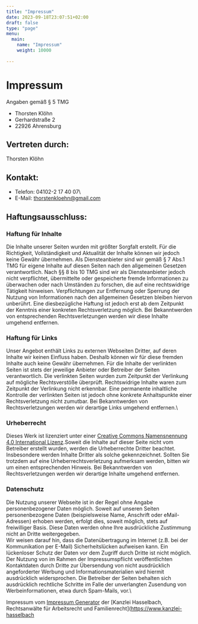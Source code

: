 ```yaml
---
title: "Impressum"
date: 2023-09-18T23:07:51+02:00
draft: false
type: "page"
menu: 
  main:
    name: "Impressum"
    weight: 10000
    
---
```

# Impressum
Angaben gemäß § 5 TMG

* Thorsten Klöhn
* Gerhardstraße 2
* 22926 Ahrensburg


## Vertreten durch:
Thorsten Klöhn


## Kontakt:
* Telefon: 04102-2 17 40 07\
* E-Mail: thorstenkloehn@gmail.com


## Haftungsausschluss:

### Haftung für Inhalte

Die Inhalte unserer Seiten wurden mit größter Sorgfalt erstellt. Für die
Richtigkeit, Vollständigkeit und Aktualität der Inhalte können wir
jedoch keine Gewähr übernehmen. Als Diensteanbieter sind wir gemäß § 7
Abs.1 TMG für eigene Inhalte auf diesen Seiten nach den allgemeinen
Gesetzen verantwortlich. Nach §§ 8 bis 10 TMG sind wir als
Diensteanbieter jedoch nicht verpflichtet, übermittelte oder
gespeicherte fremde Informationen zu überwachen oder nach Umständen zu
forschen, die auf eine rechtswidrige Tätigkeit hinweisen.
Verpflichtungen zur Entfernung oder Sperrung der Nutzung von
Informationen nach den allgemeinen Gesetzen bleiben hiervon unberührt.
Eine diesbezügliche Haftung ist jedoch erst ab dem Zeitpunkt der
Kenntnis einer konkreten Rechtsverletzung möglich. Bei Bekanntwerden von
entsprechenden Rechtsverletzungen werden wir diese Inhalte umgehend
entfernen.
### Haftung für Links
Unser Angebot enthält Links zu externen Webseiten Dritter, auf deren
Inhalte wir keinen Einfluss haben. Deshalb können wir für diese fremden
Inhalte auch keine Gewähr übernehmen. Für die Inhalte der verlinkten
Seiten ist stets der jeweilige Anbieter oder Betreiber der Seiten
verantwortlich. Die verlinkten Seiten wurden zum Zeitpunkt der
Verlinkung auf mögliche Rechtsverstöße überprüft. Rechtswidrige Inhalte
waren zum Zeitpunkt der Verlinkung nicht erkennbar. Eine permanente
inhaltliche Kontrolle der verlinkten Seiten ist jedoch ohne konkrete
Anhaltspunkte einer Rechtsverletzung nicht zumutbar. Bei Bekanntwerden
von Rechtsverletzungen werden wir derartige Links umgehend entfernen.\
### Urheberrecht
Dieses Werk ist lizenziert unter einer [Creative Commons Namensnennung
4.0 International
Lizenz](http://creativecommons.org/licenses/by/4.0/).Soweit die Inhalte
auf dieser Seite nicht vom Betreiber erstellt wurden, werden die
Urheberrechte Dritter beachtet. Insbesondere werden Inhalte Dritter als
solche gekennzeichnet. Sollten Sie trotzdem auf eine
Urheberrechtsverletzung aufmerksam werden, bitten wir um einen
entsprechenden Hinweis. Bei Bekanntwerden von Rechtsverletzungen werden
wir derartige Inhalte umgehend entfernen.
### Datenschutz
Die Nutzung unserer Webseite ist in der Regel ohne Angabe
personenbezogener Daten möglich. Soweit auf unseren Seiten
personenbezogene Daten (beispielsweise Name, Anschrift oder
eMail-Adressen) erhoben werden, erfolgt dies, soweit möglich, stets auf
freiwilliger Basis. Diese Daten werden ohne Ihre ausdrückliche
Zustimmung nicht an Dritte weitergegeben. \
Wir weisen darauf hin, dass die Datenübertragung im Internet (z.B. bei
der Kommunikation per E-Mail) Sicherheitslücken aufweisen kann. Ein
lückenloser Schutz der Daten vor dem Zugriff durch Dritte ist nicht
möglich.
Der Nutzung von im Rahmen der Impressumspflicht veröffentlichten
Kontaktdaten durch Dritte zur Übersendung von nicht ausdrücklich
angeforderter Werbung und Informationsmaterialien wird hiermit
ausdrücklich widersprochen. Die Betreiber der Seiten behalten sich
ausdrücklich rechtliche Schritte im Falle der unverlangten Zusendung von
Werbeinformationen, etwa durch Spam-Mails, vor.\


Impressum vom [Impressum Generator](https://www.impressum-generator.de)
der [Kanzlei Hasselbach, Rechtsanwälte für Arbeitsrecht und
Familienrecht](https://www.kanzlei-hasselbach



